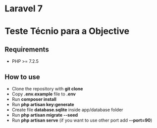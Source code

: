# Laravel 7 
# Teste Técnio para a Objective

## Requirements

- PHP >= 7.2.5

## How to use

- Clone the repository with __git clone__
- Copy __.env.example__ file to __.env__
- Run __composer install__
- Run __php artisan key:generate__
- Create file __database.sqlite__ inside app/database folder
- Run __php artisan migrate --seed__
- Run __php artisan serve__ (if you want to use other port add __--port=90__)